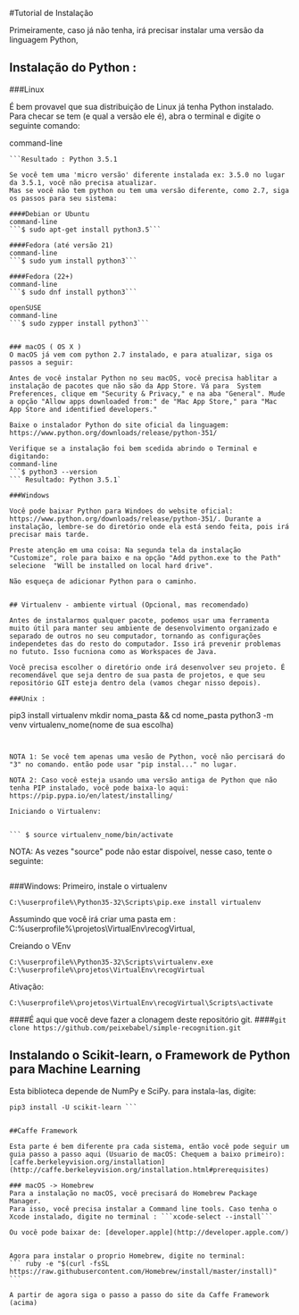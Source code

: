 #Tutorial de Instalação

Primeiramente, caso já não tenha, irá precisar instalar uma versão da linguagem Python,

## Instalação do Python :

###Linux

É bem provavel que sua distribuição de Linux já tenha Python instalado. Para checar se tem (e qual a versão ele é), abra o terminal e digite o seguinte comando:

command-line
```$ python3 --version
```Resultado : Python 3.5.1

Se você tem uma 'micro versão' diferente instalada ex: 3.5.0 no lugar da 3.5.1, você não precisa atualizar.
Mas se você não tem python ou tem uma versão diferente, como 2.7, siga os passos para seu sistema:

####Debian or Ubuntu
command-line
```$ sudo apt-get install python3.5```

####Fedora (até versão 21)
command-line
```$ sudo yum install python3```

####Fedora (22+)
command-line
```$ sudo dnf install python3```

openSUSE
command-line
```$ sudo zypper install python3```


### macOS ( OS X )
O macOS já vem com python 2.7 instalado, e para atualizar, siga os passos a seguir:

Antes de você instalar Python no seu macOS, você precisa hablitar a instalação de pacotes que não são da App Store. Vá para  System Preferences, clique em "Security & Privacy," e na aba "General". Mude a opção "Allow apps downloaded from:" de "Mac App Store," para "Mac App Store and identified developers."

Baixe o instalador Python do site oficial da linguagem:  https://www.python.org/downloads/release/python-351/

Verifique se a instalação foi bem scedida abrindo o Terminal e digitando:
command-line
```$ python3 --version
``` Resultado: Python 3.5.1`

###Windows

Você pode baixar Python para Windoes do website oficial:
https://www.python.org/downloads/release/python-351/. Durante a instalação, lembre-se do diretório onde ela está sendo feita, pois irá precisar mais tarde.

Preste atenção em uma coisa: Na segunda tela da instalação "Customize", role para baixo e na opção "Add python.exe to the Path" selecione  "Will be installed on local hard drive".

Não esqueça de adicionar Python para o caminho.


## Virtualenv - ambiente virtual (Opcional, mas recomendado)

Antes de instalarmos qualquer pacote, podemos usar uma ferramenta muito útil para manter seu ambiente de desenvolvimento organizado e separado de outros no seu computador, tornando as configurações independetes das do resto do computador. Isso irá prevenir problemas no fututo. Isso fucniona como as Workspaces de Java.

Você precisa escolher o diretório onde irá desenvolver seu projeto. É recomendável que seja dentro de sua pasta de projetos, e que seu repositório GIT esteja dentro dela (vamos chegar nisso depois).

###Unix :

``` 
pip3 install virtualenv
mkdir noma_pasta && cd nome_pasta
python3 -m venv virtualenv_nome(nome de sua escolha)
```


NOTA 1: Se você tem apenas uma vesão de Python, você não percisará do "3" no comando. então pode usar "pip instal..." no lugar.

NOTA 2: Caso você esteja usando uma versão antiga de Python que não tenha PIP instalado, você pode baixa-lo aqui: https://pip.pypa.io/en/latest/installing/

Iniciando o Virtualenv:


``` $ source virtualenv_nome/bin/activate
```

NOTA: As vezes "source" pode não estar dispoível, nesse caso, tente o seguinte:

``` $ . virtualenv_nome/bin/activate
```



###Windows:
Primeiro, instale o virtualenv 
```
C:\%userprofile%\Python35-32\Scripts\pip.exe install virtualenv
```

Assumindo que você irá criar uma pasta em : C:\%userprofile%\projetos\VirtualEnv\recogVirtual, 

Creiando o VEnv
```
C:\%userprofile%\Python35-32\Scripts\virtualenv.exe 
C:\%userprofile%\projetos\VirtualEnv\recogVirtual
```

Ativação: 
```
C:\%userprofile%\projetos\VirtualEnv\recogVirtual\Scripts\activate
```


####É aqui que você deve fazer a clonagem deste repositório git.
####```git clone https://github.com/peixebabel/simple-recognition.git```


## Instalando o Scikit-learn, o Framework de Python para Machine Learning

Esta biblioteca depende de NumPy e SciPy. para instala-las, digite:

``` pip3 install NumPy SciPy
pip3 install -U scikit-learn ```


##Caffe Framework

Esta parte é bem diferente pra cada sistema, então você pode seguir um guia passo a passo aqui (Usuario de macOS: Chequem a baixo primeiro): [caffe.berkeleyvision.org/installation](http://caffe.berkeleyvision.org/installation.html#prerequisites)

### macOS -> Homebrew
Para a instalação no macOS, você precisará do Homebrew Package Manager.
Para isso, você precisa instalar a Command line tools. Caso tenha o Xcode instalado, digite no terminal : ```xcode-select --install```

Ou você pode baixar de: [developer.apple](http://developer.apple.com/)


Agora para instalar o proprio Homebrew, digite no terminal:
``` ruby -e "$(curl -fsSL https://raw.githubusercontent.com/Homebrew/install/master/install)" ```

A partir de agora siga o passo a passo do site da Caffe Framework (acima)
